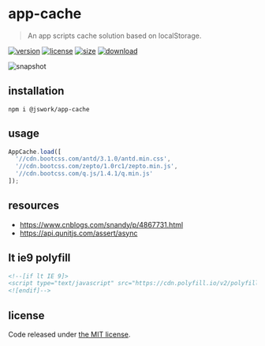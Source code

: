 # app-cache
> An app scripts cache solution based on localStorage.

[![version][version-image]][version-url]
[![license][license-image]][license-url]
[![size][size-image]][size-url]
[![download][download-image]][download-url]

![snapshot](https://tva1.sinaimg.cn/large/0081Kckwgy1glt92a8oqwj31280cydi7.jpg)

## installation
```shell
npm i @jswork/app-cache
```

## usage
```js
AppCache.load([
  '//cdn.bootcss.com/antd/3.1.0/antd.min.css',
  '//cdn.bootcss.com/zepto/1.0rc1/zepto.min.js',
  '//cdn.bootcss.com/q.js/1.4.1/q.min.js'
]);
```

## resources
- https://www.cnblogs.com/snandy/p/4867731.html
- https://api.qunitjs.com/assert/async


## lt ie9 polyfill
```html
<!--[if lt IE 9]>
<script type="text/javascript" src="https://cdn.polyfill.io/v2/polyfill.js?features=Array.prototype.indexOf,Array.prototype.filter,Object.keys"></script>
<![endif]-->
```

## license
Code released under [the MIT license](https://github.com/afeiship/boilerplate-cli/blob/master/LICENSE.txt).

[version-image]: https://img.shields.io/npm/v/@boilerplate-scope/boilerplate-cli
[version-url]: https://npmjs.org/package/@boilerplate-scope/boilerplate-cli

[license-image]: https://img.shields.io/npm/l/@boilerplate-scope/boilerplate-cli
[license-url]: https://github.com/afeiship/boilerplate-cli/blob/master/LICENSE.txt

[size-image]: https://img.shields.io/bundlephobia/minzip/@boilerplate-scope/boilerplate-cli
[size-url]: https://github.com/afeiship/boilerplate-cli/blob/master/dist/boilerplate-cli.min.js

[download-image]: https://img.shields.io/npm/dm/@boilerplate-scope/boilerplate-cli
[download-url]: https://www.npmjs.com/package/@boilerplate-scope/boilerplate-cli

